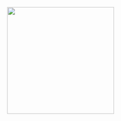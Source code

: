 <img src="https://user-images.githubusercontent.com/56515652/66720014-79579a00-edf7-11e9-8fa7-e642d2b611f0.png" width=250> 
